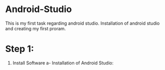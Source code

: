 # Android-Studio
This is my first task regarding android studio. Installation of android studio and creating my first proram.

# Step 1:
1)	Install Software 
  a- Installation of Android Studio:

